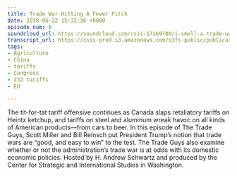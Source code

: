 ```yaml
---
title: Trade War Hitting A Fever Pitch
date: 2018-06-22 15:32:36 +0000
episode_num: 6
soundcloud_url: https://soundcloud.com/csis-57169780/i-smell-a-trade-war?in=csis-57169780/sets/the-trade-guys
transcript_url: https://csis-prod.s3.amazonaws.com/s3fs-public/publication/180727_Trade_War_Hitting.pdf?aqux4PCj.Q8G_HFysynCPlE3cQVTxlhO
tags:
- Agriculture
- China
- tariffs
- Congress
- 232 tariffs
- EU

---
```

The tit-for-tat tariff offensive continues as Canada slaps retaliatory tariffs on Heintz ketchup, and tariffs on steel and aluminum wreak havoc on all kinds of American products—from cars to beer. In this episode of The Trade Guys, Scott Miller and Bill Reinsch put President Trump’s notion that trade wars are “good, and easy to win” to the test. The Trade Guys also examine whether or not the administration’s trade war is at odds with its domestic economic policies. Hosted by H. Andrew Schwartz and produced by the Center for Strategic and International Studies in Washington.